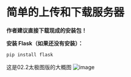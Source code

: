 # 简单的上传和下载服务器
**作者建议直接下载现成的安装包！**

**安装 Flask（如果还没有安装）：**
```bash
pip install flask
```



这是02.2太极图版的大概图
![image](https://github.com/user-attachments/assets/edd61b80-867d-4285-9b8b-608a6e1e200b)
